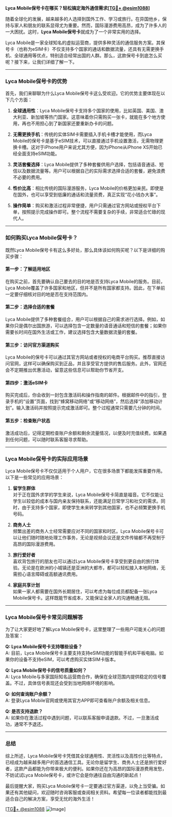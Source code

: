 **Lyca Mobile保号卡在哪买？轻松搞定海外通信需求[[TG💪+ @esim1088](https://t.me/s/esim1088)]**

随着全球化的发展，越来越多的人选择到国外工作、学习或旅行。在异国他乡，保持与家人和朋友的联系显得尤为重要。然而，国际漫游费用高昂，成为了许多人的一大困扰。这时，**Lyca Mobile保号卡**就成为了一个非常实用的选择。

Lyca Mobile是一家全球知名的虚拟运营商，提供多种灵活的通信服务方案。其保号卡（也称为eSIM卡）不仅支持多个国家的通话和数据流量，还具有无需更换手机、全球通用等优点，特别适合经常出国的人群。那么，这款保号卡到底怎么买呢？接下来，让我们详细了解一下。

---

### Lyca Mobile保号卡的优势

首先，我们来聊聊为什么Lyca Mobile保号卡这么受欢迎。它的优势主要体现在以下几个方面：

1. **全球通用性**：Lyca Mobile保号卡支持多个国家的使用，比如英国、美国、澳大利亚、新加坡等热门国家。这意味着你只需购买一张卡，就能在多个地方使用，再也不用担心到了新国家还要重新办卡的问题。

2. **无需更换手机**：传统的实体SIM卡需要插入手机卡槽才能使用，而Lyca Mobile的保号卡是基于eSIM技术，可以直接通过手机设置激活，无需物理更换卡槽。这对于iPhone用户来说尤其方便，因为iPhone从iPhone XS开始已经全面支持eSIM功能。

3. **灵活套餐选择**：Lyca Mobile提供了多种套餐供用户选择，包括语音通话、短信以及数据流量等。用户可以根据自己的实际需求选择合适的套餐，避免浪费不必要的费用。

4. **性价比高**：相比传统的国际漫游服务，Lyca Mobile的价格更加亲民。即使是在国外，也可以享受到低廉的通话和流量资费，真正实现“花小钱办大事”。

5. **操作简单**：购买和激活过程非常便捷，用户只需通过官方网站或授权平台下单，按照提示完成操作即可。整个流程不需要复杂的手续，非常适合忙碌的现代人。

---

### 如何购买Lyca Mobile保号卡？

既然Lyca Mobile保号卡有这么多好处，那么具体该如何购买呢？以下是详细的购买步骤：

#### 第一步：了解适用地区
在购买之前，首先要确认自己要去的目的地是否支持Lyca Mobile的服务。目前，Lyca Mobile覆盖了许多国家和地区，但并不是所有国家都支持。因此，在下单前一定要仔细核对目的地是否在支持范围内。

#### 第二步：选择合适的套餐
Lyca Mobile提供了多种套餐组合，用户可以根据自己的需求进行选择。例如，如果你只是偶尔出国旅游，可以选择包含一定数量的语音通话和短信的套餐；如果你需要长时间在国外生活或工作，建议选择包含大量数据流量的套餐。

#### 第三步：访问官方渠道购买
Lyca Mobile的保号卡可以通过其官方网站或者授权的电商平台购买。推荐直接访问官网，这样可以确保购买到正品，并且享受官方提供的售后服务。此外，官网还会不定期推出优惠活动，留意这些信息可以帮助你节省开支。

#### 第四步：激活eSIM卡
购买完成后，你会收到一封包含激活码和操作指南的邮件。根据邮件中的指引，登录手机的“设置”页面，找到“蜂窝移动网络”或“移动网络”，然后选择“添加移动计划”。输入激活码并按照提示完成激活即可。整个过程通常只需要几分钟的时间。

#### 第五步：检查账户状态
激活成功后，记得定期检查账户余额和剩余流量情况，以便及时充值续费。如果遇到任何问题，可以随时联系客服寻求帮助。

---

### Lyca Mobile保号卡的实际应用场景

Lyca Mobile保号卡不仅仅适用于个人用户，它在很多场景下都能发挥重要作用。以下是一些常见的应用场景：

1. **留学生群体**  
   对于正在国外求学的学生来说，Lyca Mobile保号卡简直是福音。它不仅能让学生以较低的成本与国内亲友保持联系，还能满足日常学习和社交的需求。同时，由于支持多个国家，即使学生未来转学到其他国家，也不必频繁更换手机号码。

2. **商务人士**  
   频繁出差的商务人士经常需要应对不同的国家和时区。Lyca Mobile保号卡可以让他们随时随地处理工作事务，无论是视频会议还是文件传输都不再受制于高昂的国际漫游费用。

3. **旅行爱好者**  
   喜欢背包旅行的朋友也可以通过Lyca Mobile保号卡享受到更自由的旅行体验。无论是在欧洲的小城镇还是亚洲的大都市，都可以轻松接入本地网络，无需担心语言障碍或高额通讯费用。

4. **家庭共享计划**  
   如果一家人都需要在国外长期居住，可以考虑为每位成员都配备一张Lyca Mobile保号卡。这样既能节省成本，又能保证全家人的沟通畅通无阻。

---

### Lyca Mobile保号卡常见问题解答

为了让大家更好地了解Lyca Mobile保号卡，这里整理了一些用户可能关心的问题及答案：

**Q: Lyca Mobile保号卡支持哪些设备？**  
A: 目前，Lyca Mobile保号卡主要支持支持eSIM功能的智能手机和平板电脑。如果你的设备不支持eSIM，可以考虑购买实体SIM卡版本。

**Q: Lyca Mobile保号卡的信号质量如何？**  
A: Lyca Mobile与多家国际知名运营商合作，确保在全球范围内提供稳定的信号覆盖。不过，具体信号表现还会受到当地网络环境的影响。

**Q: 如何查询账户余额？**  
A: 登录Lyca Mobile官网或使用其官方APP即可查看账户余额及相关信息。

**Q: 是否支持退款？**  
A: 如果你在激活过程中遇到问题，可以联系客服申请退款。不过，一旦激活成功，通常不予退还。

---

### 总结

综上所述，Lyca Mobile保号卡凭借其全球通用性、灵活性以及高性价比等特点，已经成为越来越多用户的首选通信工具。无论你是留学生、商务人士还是旅行爱好者，这款产品都能为你带来极大的便利。如果你还在为高昂的国际漫游费用发愁，不妨试试Lyca Mobile保号卡，或许它会是你通往自由沟通的新起点！

最后提醒大家，购买Lyca Mobile保号卡一定要通过官方渠道，以免上当受骗。如果还有其他疑问，欢迎随时咨询客服或查阅相关资料。希望每一位读者都能找到最适合自己的解决方案，享受无忧的海外生活！

[[TG💪+ @esim1088](https://t.me/s/esim1088) ![Image](https://i.postimg.cc/4NQfJmqS/Snipaste-2025-05-13-00-14-12.png)]